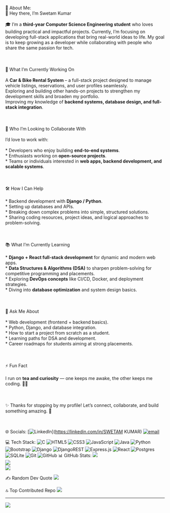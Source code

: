  💫 About Me:
 <br>👋 Hey there, I’m Swetam Kumar<br><br>🎓 I’m a **third-year Computer Science Engineering student** who loves building practical and impactful projects. Currently, I’m focusing on developing full-stack applications that bring real-world ideas to life. My goal is to keep growing as a developer while collaborating with people who share the same passion for tech.<br><br><br><br>🚀 What I’m Currently Working On<br><br> A **Car & Bike Rental System** – a full-stack project designed to manage vehicle listings, reservations, and user profiles seamlessly.<br>Exploring and building other hands-on projects to strengthen my development skills and broaden my portfolio.<br> Improving my knowledge of **backend systems, database design, and full-stack integration**.<br><br><br><br>🤝 Who I’m Looking to Collaborate With<br><br>I’d love to work with:<br><br> * Developers who enjoy building **end-to-end systems**.<br> * Enthusiasts working on **open-source projects**.<br> * Teams or individuals interested in **web apps, backend development, and scalable systems**. <br><br><br><br> 🛠️ How I Can Help<br><br> * Backend development with **Django / Python**.<br> * Setting up databases and APIs. <br> * Breaking down complex problems into simple, structured solutions.  <br> * Sharing coding resources, project ideas, and logical approaches to problem-solving.<br><br><br><br>📚 What I’m Currently Learning<br><br> * **Django + React full-stack development** for dynamic and modern web apps.<br>* **Data Structures & Algorithms (DSA)** to sharpen problem-solving for competitive programming and placements.<br>* Exploring **DevOps concepts** like CI/CD, Docker, and deployment strategies.<br> * Diving into **database optimization** and system design basics.<br><br><br><br> 💬 Ask Me About<br><br> * Web development (frontend + backend basics).<br> * Python, Django, and database integration.<br> * How to start a project from scratch as a student.<br> * Learning paths for DSA and development.<br> * Career roadmaps for students aiming at strong placements.<br><br><br><br> ⚡ Fun Fact<br><br>I run on **tea and curiosity** — one keeps me awake, the other keeps me coding. 🍵💡<br><br><br><br>✨ Thanks for stopping by my profile! Let’s connect, collaborate, and build something amazing. 🚀<br><br><br>


 🌐 Socials:
[![LinkedIn](https://img.shields.io/badge/LinkedIn-%230077B5.svg?logo=linkedin&logoColor=white)](https://linkedin.com/in/SWETAM KUMAR) [![email](https://img.shields.io/badge/Email-D14836?logo=gmail&logoColor=white)](mailto:kumarswetam389@gmail.com) 

💻 Tech Stack:
![C](https://img.shields.io/badge/c-%2300599C.svg?style=for-the-badge&logo=c&logoColor=white) ![HTML5](https://img.shields.io/badge/html5-%23E34F26.svg?style=for-the-badge&logo=html5&logoColor=white) ![CSS3](https://img.shields.io/badge/css3-%231572B6.svg?style=for-the-badge&logo=css3&logoColor=white) ![JavaScript](https://img.shields.io/badge/javascript-%23323330.svg?style=for-the-badge&logo=javascript&logoColor=%23F7DF1E) ![Java](https://img.shields.io/badge/java-%23ED8B00.svg?style=for-the-badge&logo=openjdk&logoColor=white) ![Python](https://img.shields.io/badge/python-3670A0?style=for-the-badge&logo=python&logoColor=ffdd54) ![Bootstrap](https://img.shields.io/badge/bootstrap-%238511FA.svg?style=for-the-badge&logo=bootstrap&logoColor=white) ![Django](https://img.shields.io/badge/django-%23092E20.svg?style=for-the-badge&logo=django&logoColor=white) ![DjangoREST](https://img.shields.io/badge/DJANGO-REST-ff1709?style=for-the-badge&logo=django&logoColor=white&color=ff1709&labelColor=gray) ![Express.js](https://img.shields.io/badge/express.js-%23404d59.svg?style=for-the-badge&logo=express&logoColor=%2361DAFB) ![React](https://img.shields.io/badge/react-%2320232a.svg?style=for-the-badge&logo=react&logoColor=%2361DAFB) ![Postgres](https://img.shields.io/badge/postgres-%23316192.svg?style=for-the-badge&logo=postgresql&logoColor=white) ![SQLite](https://img.shields.io/badge/sqlite-%2307405e.svg?style=for-the-badge&logo=sqlite&logoColor=white) ![Git](https://img.shields.io/badge/git-%23F05033.svg?style=for-the-badge&logo=git&logoColor=white) ![GitHub](https://img.shields.io/badge/github-%23121011.svg?style=for-the-badge&logo=github&logoColor=white)
📊 GitHub Stats:
![](https://github-readme-stats.vercel.app/api?username=SwetamKumar&theme=dark&hide_border=false&include_all_commits=false&count_private=false)<br/>
![](https://nirzak-streak-stats.vercel.app/?user=SwetamKumar&theme=dark&hide_border=false)<br/>
![](https://github-readme-stats.vercel.app/api/top-langs/?username=SwetamKumar&theme=dark&hide_border=false&include_all_commits=false&count_private=false&layout=compact)

 ✍️ Random Dev Quote
![](https://quotes-github-readme.vercel.app/api?type=horizontal&theme=radical)

 🔝 Top Contributed Repo
![](https://github-contributor-stats.vercel.app/api?username=SwetamKumar&limit=5&theme=dark&combine_all_yearly_contributions=true)

---
[![](https://visitcount.itsvg.in/api?id=SwetamKumar&icon=4&color=0)](https://visitcount.itsvg.in)

<!-- Proudly created with GPRM ( https://gprm.itsvg.in ) -->
